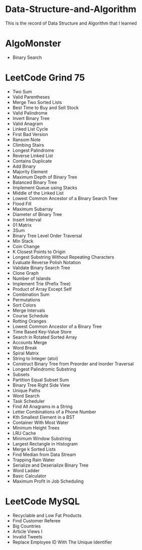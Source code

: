 # Data-Structure-and-Algorithm
  This is the record of Data Structure and Algorithm that I learned

# AlgoMonster
- Binary Search

# LeetCode Grind 75
- Two Sum
- Valid Parentheses
- Merge Two Sorted Lists
- Best Time to Buy and Sell Stock
- Valid Palindrome
- Invert Binary Tree
- Valid Anagram
- Linked List Cycle
- First Bad Version
- Ransom Note
- Climbing Stairs
- Longest Palindrome
- Reverse Linked List
- Contains Duplicate
- Add Binary
- Majority Element
- Maximum Depth of Binary Tree
- Balanced Binary Tree
- Implement Queue using Stacks
- Middle of the Linked List
- Lowest Common Ancestor of a Binary Search Tree
- Flood Fill
- Maximum Subarray
- Diameter of Binary Tree
- Insert Interval
- 01 Matrix
- 3Sum
- Binary Tree Level Order Traversal
- Min Stack
- Coin Change
- K Closest Points to Origin
- Longest Substring Without Repeating Characters
- Evaluate Reverse Polish Notation
- Validate Binary Search Tree
- Clone Graph
- Number of Islands
- Implement Trie (Prefix Tree)
- Product of Array Except Self
- Combination Sum
- Permutations
- Sort Colors
- Merge Intervals
- Course Schedule
- Rotting Oranges
- Lowest Common Ancestor of a Binary Tree
- Time Based Key-Value Store
- Search in Rotated Sorted Array
- Accounts Merge
- Word Break
- Spiral Matrix
- String to Integer (atoi)
- Construct Binary Tree from Preorder and Inorder Traversal
- Longest Palindromic Substring
- Subsets
- Partition Equal Subset Sum
- Binary Tree Right Side View
- Unique Paths
- Word Search
- Task Scheduler
- Find All Anagrams in a String
- Letter Combinations of a Phone Number
- Kth Smallest Element in a BST
- Container With Most Water
- Minimum Height Trees
- LRU Cache
- Minimum Window Substring
- Largest Rectangle in Histogram
- Merge k Sorted Lists
- Find Median from Data Stream
- Trapping Rain Water
- Serialize and Deserialize Binary Tree
- Word Ladder
- Basic Calculator
- Maximum Profit in Job Scheduling


# LeetCode MySQL
- Recyclable and Low Fat Products
- Find Customer Referee
- Big Countries
- Article Views I
- Invalid Tweets
- Replace Employee ID With The Unique Identifier



  


